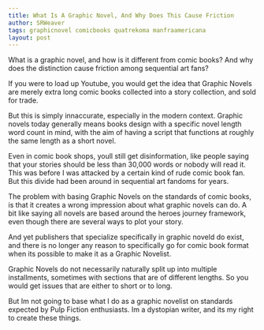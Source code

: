 ```yaml
---
title: What Is A Graphic Novel, And Why Does This Cause Friction
author: SRWeaver
tags: graphicnovel comicbooks quatrekoma manfraamericana
layout: post
---
```

What is a graphic novel, and how is it different from comic books? And why does the distinction cause friction among sequential art fans?

If you were to load up Youtube, you would get the idea that Graphic Novels are merely extra long comic books collected into a story collection, and sold for trade.

But this is simply innaccurate, especially in the modern context. Graphic novels today generally means books design with a specific novel length word count in mind, with the aim of having a script that functions at roughly the same length as a short novel.

Even in comic book shops, youll still get disinformation, like people saying that your stories should be less than 30,000 words or nobody will read it. This was before I was attacked by a certain kind of rude comic book fan. But this divide had been around in sequential art fandoms for years.

The problem with basing Graphic Novels on the standards of comic books, is that it creates a wrong impression about what graphic novels can do. A bit like saying all novels are based around the heroes journey framework, even though there are several ways to plot your story.

And yet publishers that specialize specifically in graphic noveld do exist, and there is no longer any reason to specifically go for comic book format when its possible to make it as a Graphic Novelist.

Graphic Novels do not necessarily naturally split up into multiple installments, sometimes with sections that are of different lengths. So you would get issues that are either to short or to long.

But Im not going to base what I do as a graphic novelist on standards expected by Pulp Fiction enthusiasts. Im a dystopian writer, and its my right to create these things.

